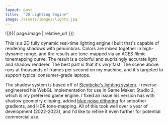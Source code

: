 ```yaml
---
layout: post
title:  "2D Lighting Engine"
image: /assets/images/lights.jpg
---
```


![]({{ page.image | relative_url }})

This is a 2D fully dynamic real-time lighting engine I built that's capable of rendering shadows with penumbras. Colors are mixed together in high-dynamic range, and the results are tone-mapped via an ACES filmic tonemapping curve. The result is a colorful and suprisingly accurate light and shadow renderer. The best part is that it's *very* fast. The scene above runs at thousands of frames per second on my machine, and it's targeted to support typical consumer-grade laptops.

The shadow system is based off of [Slembcke's lighting system](https://slembcke.github.io/SuperFastSoftShadows). I reverse-engineered his WebGL implementation for use in Game Maker: Studio 2, which is my preferred game engine. I fixed an issue his version has with shadow geometry clipping, added [blue noise dithering](https://momentsingraphics.de/BlueNoise.html) for smoother gradients, and HDR tone-mapping. All of this took well over a year of development (2022-2023), and I'd like to refine it even further for potential commercial use.